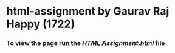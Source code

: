 # html-assignment by Gaurav Raj Happy (1722)

### To view the page run the *HTML Assignment.html* file 
